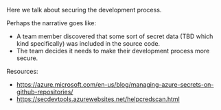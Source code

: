 Here we talk about securing the development process.

Perhaps the narrative goes like:

* A team member discovered that some sort of secret data (TBD which kind specifically) was included in the source code.
* The team decides it needs to make their development process more secure.

Resources:

- https://azure.microsoft.com/en-us/blog/managing-azure-secrets-on-github-repositories/
- https://secdevtools.azurewebsites.net/helpcredscan.html